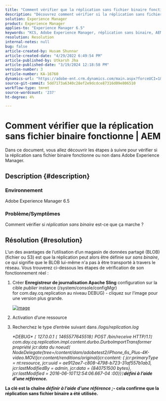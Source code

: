 ```yaml
---
title: "Comment vérifier que la réplication sans fichier binaire fonctionne | AEM"
description: "Découvrez comment vérifier si la réplication sans fichier binaire fonctionne ou non dans Adobe Experience Manager."
solution: Experience Manager
product: Experience Manager
applies-to: "Experience Manager 6.5"
keywords: "KCS, Adobe Experience Manager, réplication sans binaire, AEM"
resolution: Resolution
internal-notes: null
bug: false
article-created-by: Husam Shunnar
article-created-date: "4/29/2022 6:49:54 PM"
article-published-by: Utkarsh Jha
article-published-date: "3/19/2024 12:18:58 PM"
version-number: 3
article-number: KA-16760
dynamics-url: "https://adobe-ent.crm.dynamics.com/main.aspx?forceUCI=1&pagetype=entityrecord&etn=knowledgearticle&id=5df78e22-edc7-ec11-a7b6-0022480a1d64"
source-git-commit: 5dd7173a6340c28ef2e9dcdce87316d09e806510
workflow-type: tm+mt
source-wordcount: '237'
ht-degree: 4%

---
```


# Comment vérifier que la réplication sans fichier binaire fonctionne | AEM


Dans ce document, vous allez découvrir les étapes à suivre pour vérifier si la réplication sans fichier binaire fonctionne ou non dans Adobe Experience Manager.

## Description {#description}


### <b>Environnement</b>

Adobe Experience Manager 6.5



### <b>Problème/Symptômes</b>

Comment vérifier si *réplication sans binaire* est-ce que ça marche ?


## Résolution {#resolution}


L’un des avantages de l’utilisation d’un magasin de données partagé (BLOB) (fichier ou S3) est que la réplication peut alors être définie sur *sans binaire*, ce qui signifie que le BLOB lui-même n&#39;a pas à être transporté à travers le réseau. Vous trouverez ci-dessous les étapes de vérification de son fonctionnement réel :

1. Créer <b>Enregistreur de journalisation Apache Sling</b> configuration sur la cible *publier* instance (/system/console/configMgr) for com.day.cq.replication au niveau DEBUG) - cliquez sur l’image pour une version plus grande.<br>

   [![image](https://64.media.tumblr.com/7399cc8fc96a1bb17456e9aff2af2999/tumblr_inline_p9j3kgHl8K1r414c2_500.png)](https://href.li/?http://jayan.kandathil.ca/CQ-OPS/aem62/LoggingLogger-Replication.png)
2. Activation d’une ressource


3. Recherchez le type d’entrée suivant dans */logs/replication.log*

   *\*DEBUG\* `[` 127.0.0.1 `[` 1465577645518`]`  POST /bin/receive HTTP/1.1`]`  com.day.cq.replication.impl.content.durbo.DurboImportTransformer propriété jcr:data du noeud`[` NodeDelegate{tree=/content/dam/adobetest2/iPhone_6s_Plus-4K-video.MOV/jcr:content/renditions/original/jcr:content: { jcr:primaryType = nt:resource, jcr:uuid = ae912ae7-c808-4798-b723-31af557b1ab3, jcr:lastModifiedBy = admin, jcr:data = {840751500 bytes}, jcr:lastModified = 2016-06-10T12:54:06.667-04 :00}}`]`<b>défini à l’aide d’une référence.*


La clé est la chaîne *définir à l’aide d’une référence ;*- cela confirme que la réplication sans fichier binaire a été utilisée.


